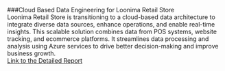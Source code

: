###Cloud Based Data Engineering for Loonima Retail Store <br>
Loonima Retail Store is transitioning to a cloud-based data architecture to integrate diverse data sources, enhance operations, and enable real-time insights. This scalable solution combines data from POS systems, website tracking, and ecommerce platforms. It streamlines data processing and analysis using Azure services to drive better decision-making and improve business growth. <br>
[Link to the Detailed Report](https://github.com/MakwanaMitul/Amazone-Database-Design/blob/main/Data%20Engineering%20Cloud%20Architecture%20Project.pdf)
